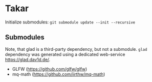 # Takar

Initialize submodules:
`git submodule update --init --recursive`

## Submodules

Note, that glad is a third-party dependency, but not a submodule. `glad` dependency was generated using a dedicated web-service https://glad.dav1d.de/.

* GLFW (https://github.com/glfw/glfw)
* mq-math (https://github.com/iirthw/mq-math)
